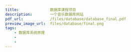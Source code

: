 ```yaml
---
title:              数据库课程项目
description:        一个音乐数据库网站
pdf_url:            /files/database/database_final.pdf
preview_image_url:  files/database/final.png
tags:
    - 数据库系统原理
    - 
    - 
---
```


